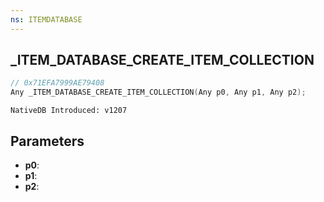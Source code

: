 ```yaml
---
ns: ITEMDATABASE
---
```

## _ITEM_DATABASE_CREATE_ITEM_COLLECTION

```c
// 0x71EFA7999AE79408
Any _ITEM_DATABASE_CREATE_ITEM_COLLECTION(Any p0, Any p1, Any p2);
```

```
NativeDB Introduced: v1207
```

## Parameters
* **p0**:
* **p1**:
* **p2**:
